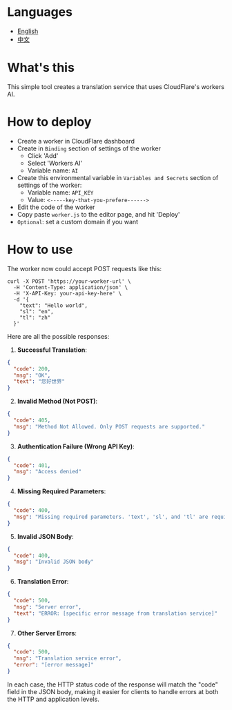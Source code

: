 # Languages

- [English](readme.md)
- [中文](readme_zh.md)

# What's this

This simple tool creates a translation service that uses CloudFlare's workers AI.

# How to deploy

- Create a worker in CloudFlare dashboard
- Create in `Binding` section of settings of the worker
  - Click 'Add'
  - Select 'Workers AI'
  - Variable name: `AI`
- Create this environmental variable in `Variables and Secrets` section of settings of the worker:
  - Variable name: `API_KEY`
  - Value: `<-----key-that-you-prefere------>`
- Edit the code of the worker
- Copy paste `worker.js` to the editor page, and hit 'Deploy'
- `Optional`: set a custom domain if you want

# How to use

The worker now could accept POST requests like this:

```
curl -X POST 'https://your-worker-url' \
  -H 'Content-Type: application/json' \
  -H 'X-API-Key: your-api-key-here' \
  -d '{
    "text": "Hello world",
    "sl": "en",
    "tl": "zh"
  }'
```

Here are all the possible responses:

1. **Successful Translation**:
```json
{
  "code": 200,
  "msg": "OK",
  "text": "您好世界"
}
```

2. **Invalid Method (Not POST)**:
```json
{
  "code": 405,
  "msg": "Method Not Allowed. Only POST requests are supported."
}
```

3. **Authentication Failure (Wrong API Key)**:
```json
{
  "code": 401,
  "msg": "Access denied"
}
```

4. **Missing Required Parameters**:
```json
{
  "code": 400,
  "msg": "Missing required parameters. 'text', 'sl', and 'tl' are required."
}
```

5. **Invalid JSON Body**:
```json
{
  "code": 400,
  "msg": "Invalid JSON body"
}
```

6. **Translation Error**:
```json
{
  "code": 500,
  "msg": "Server error",
  "text": "ERROR: [specific error message from translation service]"
}
```

7. **Other Server Errors**:
```json
{
  "code": 500,
  "msg": "Translation service error",
  "error": "[error message]"
}
```

In each case, the HTTP status code of the response will match the "code" field in the JSON body, making it easier for clients to handle errors at both the HTTP and application levels.
